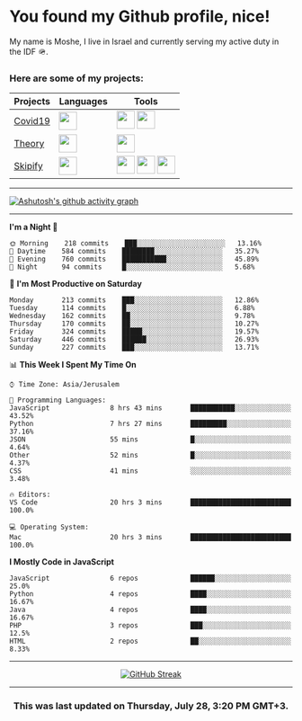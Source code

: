 <h1>You found my Github profile, nice!</h1>
<p>
    My name is Moshe, I live in Israel and currently serving my active duty in the IDF 🪖.
</p>

<h3>Here are some of my projects:</h3>

| Projects                                          | Languages                                                                                   | Tools                                                                                                                                                                                                                                                                       |
| ------------------------------------------------- | ------------------------------------------------------------------------------------------- | --------------------------------------------------------------------------------------------------------------------------------------------------------------------------------------------------------------------------------------------------------------------------- |
| [Covid19](https://github.com/jewishmoses/covid19) | <img height="32" width="32" src="https://unpkg.com/simple-icons@v6/icons/php.svg" />        | <img height="32" width="32" src="https://unpkg.com/simple-icons@v6/icons/laravel.svg" /> <img height="32" width="32" src="https://unpkg.com/simple-icons@v6/icons/livewire.svg" />                                                                                          |
| [Theory](https://github.com/jewishmoses/theory)   | <img height="32" width="32" src="https://unpkg.com/simple-icons@v6/icons/python.svg" />     | <img height="32" width="32" src="https://unpkg.com/simple-icons@v6/icons/django.svg" />                                                                                                                                                                                     |
| [Skipify](https://github.com/jewishmoses/skipify) | <img height="32" width="32" src="https://unpkg.com/simple-icons@v6/icons/javascript.svg" /> | <img height="32" width="32" src="https://unpkg.com/simple-icons@v6/icons/sqlite.svg" /> <img height="32" width="32" src="https://unpkg.com/simple-icons@v6/icons/sequelize.svg" /> <img height="32" width="32" src="https://unpkg.com/simple-icons@v6/icons/express.svg" /> |

<hr />

[![Ashutosh's github activity graph](https://activity-graph.herokuapp.com/graph?username=jewishmoses&theme=github&bg_color=fff&line=216e39&color=000&point=000)](https://github.com/jewishmoses/github-readme-activity-graph)

<hr />

<!--START_SECTION:waka-->
**I'm a Night 🦉** 

```text
🌞 Morning    218 commits    ███░░░░░░░░░░░░░░░░░░░░░░   13.16% 
🌆 Daytime    584 commits    ████████░░░░░░░░░░░░░░░░░   35.27% 
🌃 Evening    760 commits    ███████████░░░░░░░░░░░░░░   45.89% 
🌙 Night      94 commits     █░░░░░░░░░░░░░░░░░░░░░░░░   5.68%

```
📅 **I'm Most Productive on Saturday** 

```text
Monday       213 commits    ███░░░░░░░░░░░░░░░░░░░░░░   12.86% 
Tuesday      114 commits    █░░░░░░░░░░░░░░░░░░░░░░░░   6.88% 
Wednesday    162 commits    ██░░░░░░░░░░░░░░░░░░░░░░░   9.78% 
Thursday     170 commits    ██░░░░░░░░░░░░░░░░░░░░░░░   10.27% 
Friday       324 commits    █████░░░░░░░░░░░░░░░░░░░░   19.57% 
Saturday     446 commits    ██████░░░░░░░░░░░░░░░░░░░   26.93% 
Sunday       227 commits    ███░░░░░░░░░░░░░░░░░░░░░░   13.71%

```


📊 **This Week I Spent My Time On** 

```text
⌚︎ Time Zone: Asia/Jerusalem

💬 Programming Languages: 
JavaScript               8 hrs 43 mins       ███████████░░░░░░░░░░░░░░   43.52% 
Python                   7 hrs 27 mins       █████████░░░░░░░░░░░░░░░░   37.16% 
JSON                     55 mins             █░░░░░░░░░░░░░░░░░░░░░░░░   4.64% 
Other                    52 mins             █░░░░░░░░░░░░░░░░░░░░░░░░   4.37% 
CSS                      41 mins             ░░░░░░░░░░░░░░░░░░░░░░░░░   3.48%

🔥 Editors: 
VS Code                  20 hrs 3 mins       █████████████████████████   100.0%

💻 Operating System: 
Mac                      20 hrs 3 mins       █████████████████████████   100.0%

```

**I Mostly Code in JavaScript** 

```text
JavaScript               6 repos             ██████░░░░░░░░░░░░░░░░░░░   25.0% 
Python                   4 repos             ████░░░░░░░░░░░░░░░░░░░░░   16.67% 
Java                     4 repos             ████░░░░░░░░░░░░░░░░░░░░░   16.67% 
PHP                      3 repos             ███░░░░░░░░░░░░░░░░░░░░░░   12.5% 
HTML                     2 repos             ██░░░░░░░░░░░░░░░░░░░░░░░   8.33%

```



<!--END_SECTION:waka-->

<hr />

<div align="center">

[![GitHub Streak](https://github-readme-streak-stats.herokuapp.com?user=jewishmoses&date_format=M%20j%5B%2C%20Y%5D)](https://git.io/streak-stats)

</div>

<hr/>

<div align="center">
    <h3>This was last updated on Thursday, July 28, 3:20 PM GMT+3.</h3>
</div>
